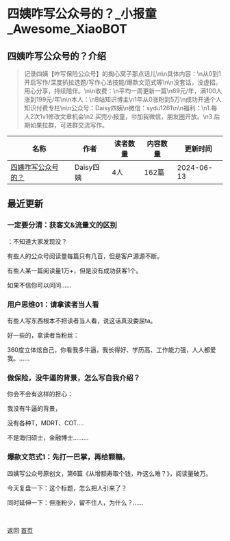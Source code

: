 # 四姨咋写公众号的？_小报童_Awesome_XiaoBOT

## 四姨咋写公众号的？介绍
> 记录四姨【咋写保险公众号】的掏心窝子那点话儿\n\n具体内容：\n从0到1开启写作/深度扒拉选题/写作心法技能/爆款文范式等\n\n没套话，没虚招。用心分享，持续陪伴。\n\n收费：\n平均一周更新一篇\n69元/年，满100人涨到199元/年\n\n本人：\nB站知识博主\n1年从0涨粉到5万\n成功开通个人知识付费专栏\n\n公众号：Daisy四姨\n微信：sydu1261\n\n福利：\n1.每人2次1v1修改文章机会\n2.买完小报童，🉑加我微信，朋友圈开放。\n3.后期如果拉群，可进群交流写作。  
  


|名称|作者|读者数量|内容数量|更新时间|
|---|---|---|---|---|
|[四姨咋写公众号的？](https://xiaobot.net/p/Daisy666?refer=9c3f1c95-a052-465a-9902-f6d75080262a)|Daisy四姨|4人|162篇|2024-06-13|

## 最近更新
### 一定要分清：获客文&流量文的区别

：不知道大家发现没？

有些人的公众号阅读量每篇只有几百，但是客户源源不断。

有些人某一篇阅读量1万+，但是没有成功获客1个。

如果不信你可以问问......

### 用户思维01：请拿读者当人看

有些人写东西根本不把读者当人看，说这话真没委屈ta。

好一些的，拿读者当粉丝：

360度立体炫自己，你看我多牛逼，我长得好、学历高、工作能力强，人人都爱我。......

### 做保险，没牛逼的背景，怎么写自我介绍？

你会不会有这样的担心：

我没有牛逼的背景，

没有各种T，MDRT、COT....  

不是海归硕士，金融博士.........

### 爆款文范式1：先打一巴掌，再给颗糖。

四姨写公众号原创文，第6篇《从增额寿取个钱，咋这么难？》，阅读量破万。

今天复盘一下：这个标题，怎么把人引来了？

同时延伸一下：但涨粉少，留不住人，为什么？......


<a href="https://github.com/Reno9527/awesome-xiaobot" style="color: white; text-decoration: none;">awesome-xiaobot</a>

返回 [首页](../README.md)
